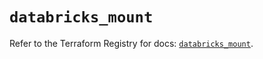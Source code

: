 # `databricks_mount`

Refer to the Terraform Registry for docs: [`databricks_mount`](https://registry.terraform.io/providers/databricks/databricks/1.43.0/docs/resources/mount).
